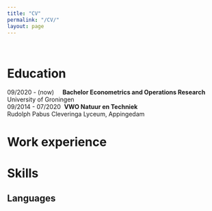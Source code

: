 ```yaml
---
title: "CV"
permalink: "/CV/"
layout: page
---
```

&nbsp;
&ensp;
&emsp;
# Education
09/2020 - (now)&nbsp;&nbsp;&nbsp;&nbsp;&nbsp;**Bachelor Econometrics and Operations Research**<br>
                            University of Groningen                
09/2014 - 07/2020&nbsp;&nbsp;**VWO Natuur en Techniek**<br>
                            Rudolph Pabus Cleveringa Lyceum, Appingedam
# Work experience


# Skills
## Languages

